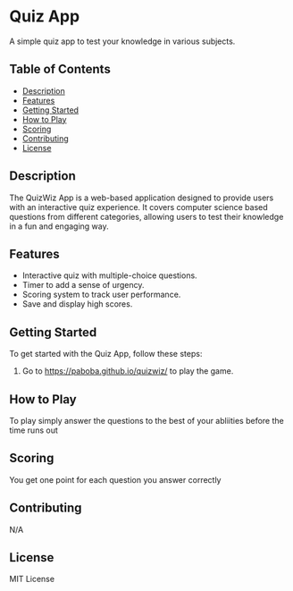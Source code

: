 # Quiz App

A simple quiz app to test your knowledge in various subjects.

## Table of Contents

- [Description](#description)
- [Features](#features)
- [Getting Started](#getting-started)
- [How to Play](#how-to-play)
- [Scoring](#scoring)
- [Contributing](#contributing)
- [License](#license)

## Description

The QuizWiz App is a web-based application designed to provide users with an interactive quiz experience. It covers computer science based questions from different categories, allowing users to test their knowledge in a fun and engaging way.

## Features

- Interactive quiz with multiple-choice questions.
- Timer to add a sense of urgency.
- Scoring system to track user performance.
- Save and display high scores.

## Getting Started

To get started with the Quiz App, follow these steps:

1. Go to https://paboba.github.io/quizwiz/ to play the game.

## How to Play

To play simply answer the questions to the best of your abliities before the time runs out

## Scoring

You get one point for each question you answer correctly

## Contributing

N/A

## License

MIT License

